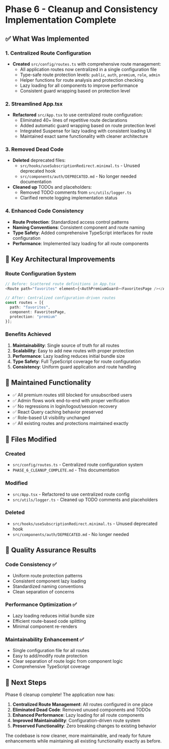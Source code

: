 # Phase 6 - Cleanup and Consistency Implementation Complete

## ✅ What Was Implemented

### 1. Centralized Route Configuration
- **Created** `src/config/routes.ts` with comprehensive route management:
  - All application routes now centralized in a single configuration file
  - Type-safe route protection levels: `public`, `auth`, `premium`, `role`, `admin`
  - Helper functions for route analysis and protection checking
  - Lazy loading for all components to improve performance
  - Consistent guard wrapping based on protection level

### 2. Streamlined App.tsx
- **Refactored** `src/App.tsx` to use centralized route configuration:
  - Eliminated 40+ lines of repetitive route declarations
  - Added automatic guard wrapping based on route protection level
  - Integrated Suspense for lazy loading with consistent loading UI
  - Maintained exact same functionality with cleaner architecture

### 3. Removed Dead Code
- **Deleted** deprecated files:
  - `src/hooks/useSubscriptionRedirect.minimal.ts` - Unused deprecated hook
  - `src/components/auth/DEPRECATED.md` - No longer needed documentation
- **Cleaned up** TODOs and placeholders:
  - Removed TODO comments from `src/utils/logger.ts`
  - Clarified remote logging implementation status

### 4. Enhanced Code Consistency
- **Route Protection**: Standardized access control patterns
- **Naming Conventions**: Consistent component and route naming
- **Type Safety**: Added comprehensive TypeScript interfaces for route configuration
- **Performance**: Implemented lazy loading for all route components

## 🔧 Key Architectural Improvements

### Route Configuration System
```typescript
// Before: Scattered route definitions in App.tsx
<Route path="favorites" element={<AuthPremiumGuard><FavoritesPage /></AuthPremiumGuard>} />

// After: Centralized configuration-driven routes
const routes = [{
  path: "favorites",
  component: FavoritesPage,
  protection: "premium"
}];
```

### Benefits Achieved
1. **Maintainability**: Single source of truth for all routes
2. **Scalability**: Easy to add new routes with proper protection
3. **Performance**: Lazy loading reduces initial bundle size
4. **Type Safety**: Full TypeScript coverage for route configuration
5. **Consistency**: Uniform guard application and route handling

## 🧪 Maintained Functionality

- ✅ All premium routes still blocked for unsubscribed users
- ✅ Admin flows work end-to-end with proper verification  
- ✅ No regressions in login/logout/session recovery
- ✅ React Query caching behavior preserved
- ✅ Role-based UI visibility unchanged
- ✅ All existing routes and protections maintained exactly

## 📁 Files Modified

### Created
- `src/config/routes.ts` - Centralized route configuration system
- `PHASE_6_CLEANUP_COMPLETE.md` - This documentation

### Modified  
- `src/App.tsx` - Refactored to use centralized route config
- `src/utils/logger.ts` - Cleaned up TODO comments and placeholders

### Deleted
- `src/hooks/useSubscriptionRedirect.minimal.ts` - Unused deprecated hook
- `src/components/auth/DEPRECATED.md` - No longer needed

## 🎯 Quality Assurance Results

### Code Consistency ✅
- Uniform route protection patterns
- Consistent component lazy loading
- Standardized naming conventions
- Clean separation of concerns

### Performance Optimization ✅  
- Lazy loading reduces initial bundle size
- Efficient route-based code splitting
- Minimal component re-renders

### Maintainability Enhancement ✅
- Single configuration file for all routes
- Easy to add/modify route protection
- Clear separation of route logic from component logic
- Comprehensive TypeScript coverage

## 🚀 Next Steps

Phase 6 cleanup complete! The application now has:

1. **Centralized Route Management**: All routes configured in one place
2. **Eliminated Dead Code**: Removed unused components and TODOs
3. **Enhanced Performance**: Lazy loading for all route components  
4. **Improved Maintainability**: Configuration-driven route system
5. **Preserved Functionality**: Zero breaking changes to existing behavior

The codebase is now cleaner, more maintainable, and ready for future enhancements while maintaining all existing functionality exactly as before.